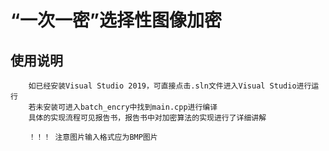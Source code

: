 # “一次一密”选择性图像加密
## 使用说明
```
    如已经安装Visual Studio 2019，可直接点击.sln文件进入Visual Studio进行运行
    若未安装可进入batch_encry中找到main.cpp进行编译
    具体的实现流程可见报告书，报告书中对加密算法的实现进行了详细讲解

    ！！！ 注意图片输入格式应为BMP图片

```